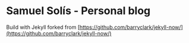 # Samuel Solís - Personal blog

Build with Jekyll forked from [https://github.com/barryclark/jekyll-now/](https://github.com/barryclark/jekyll-now/)